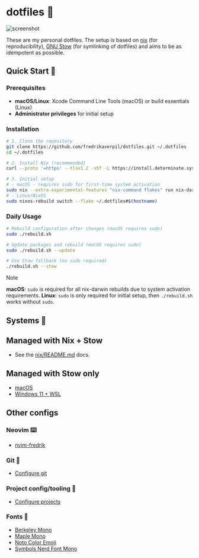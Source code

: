 # dotfiles 🍩

![screenshot](https://github.com/user-attachments/assets/ef833ca0-3d39-4a7c-94af-0f76afb96e6b)

These are my personal dotfiles. The setup is based on [nix](https://nixos.org)
(for reproducibility), [GNU Stow](https://www.gnu.org/software/stow/) (for
symlinking of dotfiles) and aims to be as idempotent as possible.

## Quick Start 🚀

### Prerequisites

- **macOS/Linux**: Xcode Command Line Tools (macOS) or build essentials (Linux)
- **Administrator privileges** for initial setup

### Installation

```bash
# 1. Clone the repository
git clone https://github.com/fredrikaverpil/dotfiles.git ~/.dotfiles
cd ~/.dotfiles

# 2. Install Nix (recommended)
curl --proto '=https' --tlsv1.2 -sSf -L https://install.determinate.systems/nix | sh -s -- install

# 3. Initial setup
# - macOS - requires sudo for first-time system activation
sudo nix --extra-experimental-features "nix-command flakes" run nix-darwin -- switch --flake ~/.dotfiles#$(hostname)
# - Linux/NixOS
sudo nixos-rebuild switch --flake ~/.dotfiles#$(hostname)
```

### Daily Usage

```bash
# Rebuild configuration after changes (macOS requires sudo)
sudo ./rebuild.sh

# Update packages and rebuild (macOS requires sudo)
sudo ./rebuild.sh --update

# Use Stow fallback (no sudo required)
./rebuild.sh --stow
```

> [!NOTE]
> **macOS**: `sudo` is required for all nix-darwin rebuilds due to system activation requirements.
> **Linux**: `sudo` is only required for initial setup, then `./rebuild.sh` works without `sudo`.

## Systems 🚀

## Managed with Nix + Stow

- See the [nix/README.md](nix/README.md) docs.

## Managed with Stow only

- [macOS](README_MACOS.md)
- [Windows 11 + WSL](README_WIN_WSL.md)

## Other configs

### Neovim ⌨️

- [nvim-fredrik](nvim-fredrik/README.md)

### Git 🐙

- [Configure git](README_GIT.md)

### Project config/tooling 🧢

- [Configure projects](README_PROJECT.md)

### Fonts 💯

- [Berkeley Mono](https://berkeleygraphics.com/typefaces/berkeley-mono)
- [Maple Mono](https://github.com/subframe7536/maple-font)
- [Noto Color Emoji](https://fonts.google.com/noto/specimen/Noto+Color+Emoji)
- [Symbols Nerd Font Mono](https://github.com/ryanoasis/nerd-fonts)
